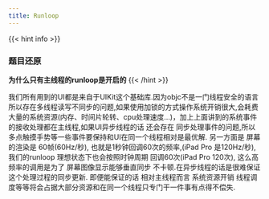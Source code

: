 ```yaml
---
title: Runloop
---
```


{{< hint info >}}
### 题目还原

**为什么只有主线程的runloop是开启的**
{{< /hint >}}

我们所有用到的UI都是来自于UIKit这个基础库.因为objc不是一门线程安全的语言所以存在多线程读写不同步的问题,如果使用加锁的方式操作系统开销很大,会耗费大量的系统资源(内存、时间片轮转、cpu处理速度…)，加上上面讲到的系统事件的接收处理都在主线程,如果UI异步线程的话 还会存在 同步处理事件的问题,所以多点触摸手势等一些事件要保持和UI在同一个线程相对是最优解.
另一方面是 屏幕的渲染是 60帧(60Hz/秒), 也就是1秒钟回调60次的频率,(iPad Pro 是120Hz/秒),我们的runloop 理想状态下也会按照时钟周期 回调60次(iPad Pro 120次), 这么高频率的调用是为了 屏幕图像显示能够垂直同步 不卡顿.在异步线程的话是很难保证这个处理过程的同步更新. 即便能保证的话 相对主线程而言 系统资源开销 线程调度等等将会占据大部分资源和在同一个线程只专门干一件事有点得不偿失.


